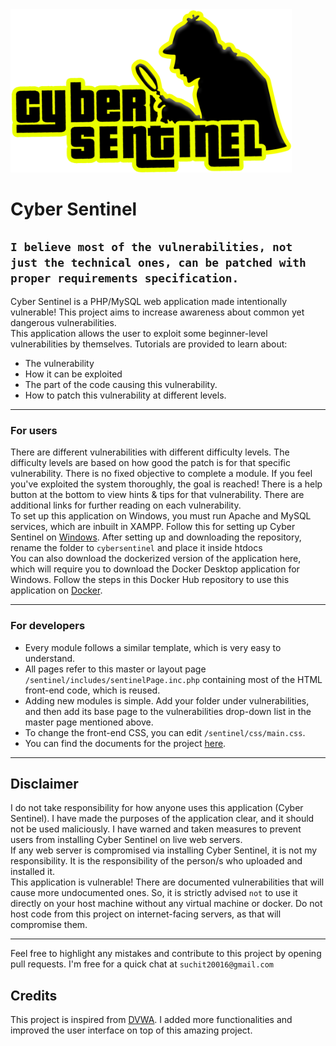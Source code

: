 <img src="sentinel/images/logo.png" alt="Cyber Sentinel logo" width="450">

# Cyber Sentinel
## `I believe most of the vulnerabilities, not just the technical ones, can be patched with proper requirements specification.`<br>
Cyber Sentinel is a PHP/MySQL web application made intentionally vulnerable! This project aims to increase awareness about common yet dangerous vulnerabilities.<br>
This application allows the user to exploit some beginner-level vulnerabilities by themselves. Tutorials are provided to learn about:
- The vulnerability 
- How it can be exploited 
- The part of the code causing this vulnerability.
- How to patch this vulnerability at different levels.
<hr>

### For users
There are different vulnerabilities with different difficulty levels. The difficulty levels are based on how good the patch is for that specific vulnerability. There is no fixed objective to complete a module. If you feel you've exploited the system thoroughly, the goal is reached! There is a help button at the bottom to view hints & tips for that vulnerability. There are additional links for further reading on each vulnerability.<br>
To set up this application on Windows, you must run Apache and MySQL services, which are inbuilt in XAMPP. Follow this for setting up Cyber Sentinel on [Windows](https://suchitreddi.github.io/cybersentinel/docs/setupw.html). After setting up and downloading the repository, rename the folder to `cybersentinel` and place it inside htdocs<br>
You can also download the dockerized version of the application here, which will require you to download the Docker Desktop application for Windows. Follow the steps in this Docker Hub repository to use this application on [Docker](https://hub.docker.com/r/5herl0ck/cybersentinel).<hr>

### For developers
- Every module follows a similar template, which is very easy to understand.
- All pages refer to this master or layout page `/sentinel/includes/sentinelPage.inc.php` containing most of the HTML front-end code, which is reused.
- Adding new modules is simple. Add your folder under vulnerabilities, and then add its base page to the vulnerabilities drop-down list in the master page mentioned above.
- To change the front-end CSS, you can edit `/sentinel/css/main.css`.
- You can find the documents for the project [here](https://suchitreddi.github.io/cybersentinel/cybersentinel.html).
<hr>

## Disclaimer
I do not take responsibility for how anyone uses this application (Cyber Sentinel). I have made the purposes of the application clear, and it should not be used maliciously. I have warned and taken measures to prevent users from installing Cyber Sentinel on live web servers.<br>
If any web server is compromised via installing Cyber Sentinel, it is not my responsibility. It is the responsibility of the person/s who uploaded and installed it.<br>
This application is vulnerable! There are documented vulnerabilities that will cause more undocumented ones. So, it is strictly advised `not` to use it directly on your host machine without any virtual machine or docker. Do not host code from this project on internet-facing servers, as that will compromise them.<br><hr>

Feel free to highlight any mistakes and contribute to this project by opening pull requests. I'm free for a quick chat at `suchit20016@gmail.com`

## Credits
This project is inspired from [DVWA](https://github.com/digininja/DVWA). I added more functionalities and improved the user interface on top of this amazing project.
